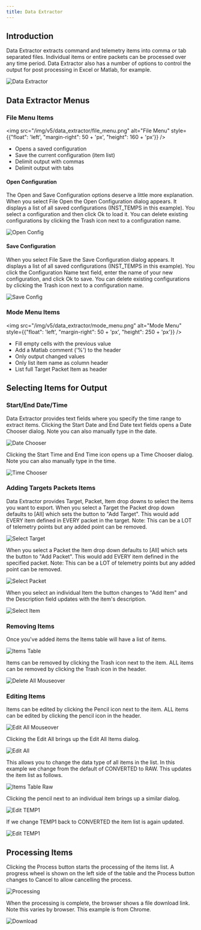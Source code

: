 ```yaml
---
title: Data Extractor
---
```


## Introduction

Data Extractor extracts command and telemetry items into comma or tab separated files. Individual items or entire packets can be processed over any time period. Data Extractor also has a number of options to control the output for post processing in Excel or Matlab, for example.

![Data Extractor](/img/v5/data_extractor/data_extractor.png)

## Data Extractor Menus

### File Menu Items

<!-- Image sized to match up with bullets -->

<img src="/img/v5/data_extractor/file_menu.png"
alt="File Menu"
style={{"float": 'left', "margin-right": 50 + 'px', "height": 160 + 'px'}} />

- Opens a saved configuration
- Save the current configuration (item list)
- Delimit output with commas
- Delimit output with tabs

#### Open Configuration

The Open and Save Configuration options deserve a little more explanation. When you select File Open the Open Configuration dialog appears. It displays a list of all saved configurations (INST_TEMPS in this example). You select a configuration and then click Ok to load it. You can delete existing configurations by clicking the Trash icon next to a configuration name.

![Open Config](/img/v5/data_extractor/open_config.png)

#### Save Configuration

When you select File Save the Save Configuration dialog appears. It displays a list of all saved configurations (INST_TEMPS in this example). You click the Configuration Name text field, enter the name of your new configuration, and click Ok to save. You can delete existing configurations by clicking the Trash icon next to a configuration name.

![Save Config](/img/v5/data_extractor/save_config.png)

### Mode Menu Items

<!-- Image sized to match up with bullets -->

<img src="/img/v5/data_extractor/mode_menu.png"
alt="Mode Menu"
style={{"float": 'left', "margin-right": 50 + 'px', "height": 250 + 'px'}} />

- Fill empty cells with the previous value
- Add a Matlab comment ('%') to the header
- Only output changed values
- Only list item name as column header
- List full Target Packet Item as header

## Selecting Items for Output

### Start/End Date/Time

Data Extractor provides text fields where you specify the time range to extract items. Clicking the Start Date and End Date text fields opens a Date Chooser dialog. Note you can also manually type in the date.

![Date Chooser](/img/v5/data_extractor/date_chooser.png)

Clicking the Start Time and End Time icon opens up a Time Chooser dialog. Note you can also manually type in the time.

![Time Chooser](/img/v5/data_extractor/time_chooser.png)

### Adding Targets Packets Items

Data Extractor provides Target, Packet, Item drop downs to select the items you want to export. When you select a Target the Packet drop down defaults to \[All\] which sets the button to "Add Target". This would add EVERY item defined in EVERY packet in the target. Note: This can be a LOT of telemetry points but any added point can be removed.

![Select Target](/img/v5/data_extractor/select_target.png)

When you select a Packet the Item drop down defaults to \[All\] which sets the button to "Add Packet". This would add EVERY item defined in the specified packet. Note: This can be a LOT of telemetry points but any added point can be removed.

![Select Packet](/img/v5/data_extractor/select_packet.png)

When you select an individual Item the button changes to "Add Item" and the Description field updates with the item's description.

![Select Item](/img/v5/data_extractor/select_item.png)

### Removing Items

Once you've added items the Items table will have a list of items.

![Items Table](/img/v5/data_extractor/items_table.png)

Items can be removed by clicking the Trash icon next to the item. ALL items can be removed by clicking the Trash icon in the header.

![Delete All Mouseover](/img/v5/data_extractor/delete_all_mouseover.png)

### Editing Items

Items can be edited by clicking the Pencil icon next to the item. ALL items can be edited by clicking the pencil icon in the header.

![Edit All Mouseover](/img/v5/data_extractor/edit_all_mouseover.png)

Clicking the Edit All brings up the Edit All Items dialog.

![Edit All](/img/v5/data_extractor/edit_all_items.png)

This allows you to change the data type of all items in the list. In this example we change from the default of CONVERTED to RAW. This updates the item list as follows.

![Items Table Raw](/img/v5/data_extractor/items_table_raw.png)

Clicking the pencil next to an individual item brings up a similar dialog.

![Edit TEMP1](/img/v5/data_extractor/edit_temp1.png)

If we change TEMP1 back to CONVERTED the item list is again updated.

![Edit TEMP1](/img/v5/data_extractor/items_table_temp1.png)

## Processing Items

Clicking the Process button starts the processing of the items list. A progress wheel is shown on the left side of the table and the Process button changes to Cancel to allow cancelling the process.

![Processing](/img/v5/data_extractor/processing.png)

When the processing is complete, the browser shows a file download link. Note this varies by browser. This example is from Chrome.

![Download](/img/v5/data_extractor/download.png)
